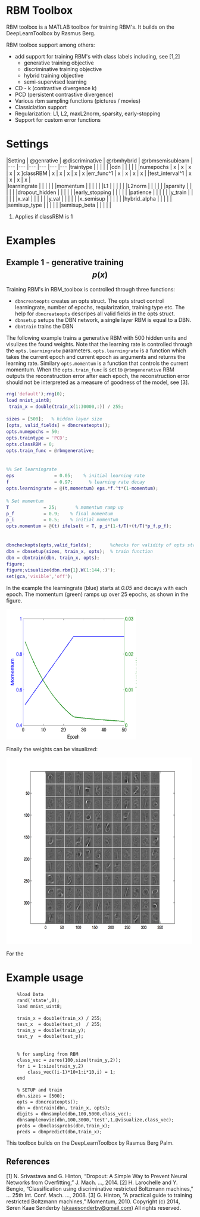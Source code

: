 # RBM Toolbox

RBM toolbox is a MATLAB toolbox for training RBM's. It builds on the DeepLearnToolbox by Rasmus Berg.

RBM toolbox support among others:

 * add support for training RBM's with class labels including, see [1,2]
    * generative training objective
    * discriminative training objective
    * hybrid training objective
    * semi-supervised learning
 * CD - k (contrastive divergence k)
 * PCD (persistent contrastive divergence)
 * Various rbm sampling functions (pictures / movies)
 * Classiciation support
 * Regularization: L1, L2, maxL2norm, sparsity, early-stopping
 * Support for custom error functions



# Settings
|Setting   			| @genrative  	| @discriminative  	| @rbmhybrid  	| @rbmsemisublearn  	|
|---				|---			|---				|---		 	|---					|---
|traintype   		|   			|	   				|   			|   					|
|cdn   				|   			|   				|   			|   					|
|numepochs   		|  x 			|   x				|   	x		|  x 					| x
]classRBM   		|  x 			|   x				|   	x		|  x 					| x
|err_func^1   		|  x 			|   x				|   	x		|  x 					|
|test_interval^1	|  x 			|   x				|   	x		|  x 					|				
|learningrate   				|   	|   	|   				|   	|
|momentum   				|   	|   	|   				|   	|
|L1			|   	|   	|   				|   	|
|L2norm   				|   	|   	|   				|   	|
|sparsity   				|   	|   	|   				|   	|
|dropout_hidden   				|   	|   	|   				|   	|
|early_stopping   				|   	|   	|   				|   	|
|patience   				|   	|   	|   				|   	|
|y_train   				|   	|   	|   				|   	|
|x_val   				|   	|   	|   				|   	|
|y_val  				|   	|   	|   				|   	|
|x_semisup   				|   	|   	|   				|   	|
|hybrid_alpha   				|   	|   	|   				|   	|
|semisup_type   				|   	|   	|   				|   	|
|semisup_beta   				|   	|   	|   				|   	|

1) Applies if classRBM is 1

# Examples

## Example 1 - generative training $$p(x)$$

Training RBM's in RBM_toolbox is controlled through three functions:
  * `dbncreateopts` creates an opts struct. The opts struct control learningrate, number of epochs, reqularization, training type etc. The help for `dbncreateopts` descripes all valid fields in the opts struct.
  * `dbnsetup` setups the DBN network, a single layer RBM is equal to a DBN. 
  * `dbntrain` trains the DBN

The following example trains a generative RBM with 500 hidden units and visulizes the found weights. Note that the learning rate is controlled through the `opts.learningrate` parameters. `opts.learningrate` is a function which takes the current epoch and current epoch as arguments and returns the learning rate. Similary  `opts.momentum` is a function that controls the current momentum. When the `opts.train_func` is set to `@rbmgenerative` RBM outputs the reconstruction error after each epoch, the reconstruction error should not be interpreted as a measure of goodness of the model, see [3].

```MATLAB
rng('default');rng(0);
load mnist_uint8;
 train_x = double(train_x(1:30000,:)) / 255;

sizes = [500];   % hidden layer size
[opts, valid_fields] = dbncreateopts();
opts.numepochs = 50;
opts.traintype = 'PCD';
opts.classRBM = 0;
opts.train_func = @rbmgenerative;


%% Set learningrate
eps       		  = 0.05;    % initial learning rate
f                 = 0.97;      % learning rate decay
opts.learningrate = @(t,momentum) eps.*f.^t*(1-momentum);

% Set momentum
T             = 25;       % momentum ramp up
p_f 		  = 0.9;    % final momentum
p_i           = 0.5;    % initial momentum
opts.momentum = @(t) ifelse(t < T, p_i*(1-t/T)+(t/T)*p_f,p_f);


dbncheckopts(opts,valid_fields);       %checks for validity of opts struct
dbn = dbnsetup(sizes, train_x, opts);  % train function 
dbn = dbntrain(dbn, train_x, opts);
figure;
figure;visualize(dbn.rbm{1}.W(1:144,:)'); 
set(gca,'visible','off');
```

In the example the learningrate (blue) starts at *0.05* and decays with each epoch. The momentum (green) ramps up over 25 epochs, as shown in the figure. 

<html>
<img src="/uploads/learnmom.png" height="350" width="350"> 

Finally the weights can be visualized:

<html>
<img src="/uploads/example1_weights.png" height="500" width="500"> 


For the 

 # Example usage


		%load Data
		rand('state',0);
		load mnist_uint8;

		train_x = double(train_x) / 255;
		test_x  = double(test_x)  / 255;
		train_y = double(train_y);
		test_y  = double(test_y);


		% for sampling from RBM
		class_vec = zeros(100,size(train_y,2));
		for i = 1:size(train_y,2)
		    class_vec((i-1)*10+1:i*10,i) = 1;
		end

		% SETUP and train
		dbn.sizes = [500];
		opts = dbncreateopts();
		dbn = dbntrain(dbn, train_x, opts);
		digits = dbnsample(dbn,100,5000,class_vec);
		dbnsamplemovie(dbn,100,3000,'test',1,@visualize,class_vec);
		probs = dbnclassprobs(dbn,train_x);
		preds = dbnpredict(dbn,train_x);


This toolbox builds on the DeepLearnToolbox by Rasmus Berg Palm.

## References

[1] N. Srivastava and G. Hinton, “Dropout: A Simple Way to Prevent Neural Networks from Overfitting,” J. Mach.  …, 2014.
[2] H. Larochelle and Y. Bengio, “Classification using discriminative restricted Boltzmann machines,” … 25th Int. Conf. Mach. …, 2008.
[3] G. Hinton, “A practical guide to training restricted Boltzmann machines,” Momentum, 2010.
 Copyright (c) 2014, Søren Kaae Sønderby (skaaesonderby@gmail.com)
All rights reserved.